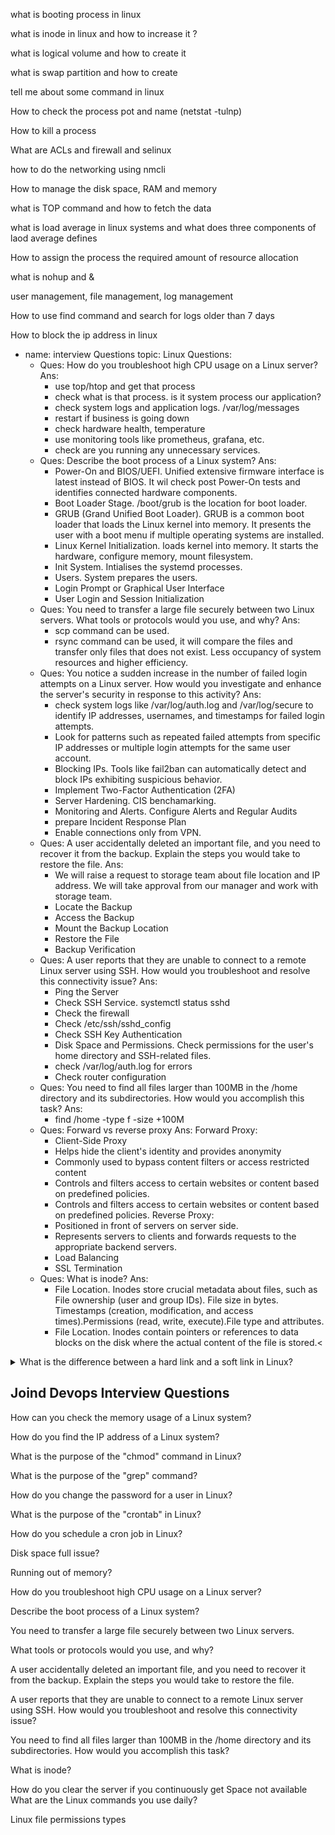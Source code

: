 what is booting process in linux

what is inode in linux and how to increase it ?

what is logical volume and how to create it

what is swap partition and how to create

tell me about some command in linux

How to check the process pot and name (netstat -tulnp)

How to kill a process

What are ACLs and firewall and selinux

how to do the networking using nmcli

How to manage the disk space, RAM and memory

what is TOP command and how to fetch the data

what is load average in linux systems and what does three components of laod average defines

How to assign the process the required amount of resource allocation

what is nohup and &

user management, file management, log management

How to use find command and search for logs older than 7 days

How to block the ip address in linux

- name:  interview Questions
  topic: Linux
  Questions:
    - Ques: How do you troubleshoot high CPU usage on a Linux server?
      Ans:
      - use top/htop and get that process
      - check what is that process. is it system process our application?
      - check system logs and application logs. /var/log/messages
      - restart if business is going down
      - check hardware health, temperature
      - use monitoring tools like prometheus, grafana, etc.
      - check are you running any unnecessary services.
    - Ques: Describe the boot process of a Linux system?
      Ans:
      - Power-On and BIOS/UEFI. Unified extensive firmware interface is latest instead of BIOS. It wil check post Power-On tests and identifies connected hardware components.
      - Boot Loader Stage. /boot/grub is the location for boot loader.
      - GRUB (Grand Unified Boot Loader). GRUB is a common boot loader that loads the Linux kernel into memory. It presents the user with a boot menu if multiple operating systems are installed.
      - Linux Kernel Initialization. loads kernel into memory. It starts the hardware, configure memory, mount filesystem.
      - Init System. Intialises the systemd processes.
      - Users. System prepares the users.
      - Login Prompt or Graphical User Interface
      - User Login and Session Initialization
    - Ques: You need to transfer a large file securely between two Linux servers. What  tools or protocols would you use, and why?
      Ans:
      - scp command can be used.
      - rsync command can be used, it will compare the files and transfer only files that does not exist. Less occupancy of system resources and higher efficiency.
    - Ques: You notice a sudden increase in the number of failed login attempts on a Linux server. How would you investigate and enhance the server's security in response to this activity?
      Ans:
      - check system logs like /var/log/auth.log and /var/log/secure to identify IP addresses, usernames, and timestamps for failed login attempts.
      - Look for patterns such as repeated failed attempts from specific IP addresses or multiple login attempts for the same user account.
      - Blocking IPs. Tools like fail2ban can automatically detect and block IPs exhibiting suspicious behavior.
      - Implement Two-Factor Authentication (2FA)
      - Server Hardening. CIS benchamarking.
      - Monitoring and Alerts. Configure Alerts and Regular Audits
      - prepare Incident Response Plan
      - Enable connections only from VPN.
    - Ques: A user accidentally deleted an important file, and you need to recover it from the backup. Explain the steps you would take to restore the file.
      Ans:
      - We will raise a request to storage team about file location and IP address. We will take approval from our manager and work with storage team.
      - Locate the Backup
      - Access the Backup
      - Mount the Backup Location
      - Restore the File
      - Backup Verification
    - Ques: A user reports that they are unable to connect to a remote Linux server using SSH. How would you troubleshoot and resolve this connectivity issue?
      Ans:
      - Ping the Server
      - Check SSH Service. systemctl status sshd
      - Check the firewall
      - Check /etc/ssh/sshd_config
      - Check SSH Key Authentication
      - Disk Space and Permissions. Check permissions for the user's home directory and SSH-related files.
      - check /var/log/auth.log for errors
      - Check router configuration
    - Ques: You need to find all files larger than 100MB in the /home directory and its subdirectories. How would you accomplish this task?
      Ans:
      - find /home -type f -size +100M
    - Ques: Forward vs reverse proxy
      Ans:
       Forward Proxy:
       - Client-Side Proxy
       - Helps hide the client's identity and provides anonymity
       - Commonly used to bypass content filters or access restricted content
       - Controls and filters access to certain websites or content based on predefined policies.
       - Controls and filters access to certain websites or content based on predefined policies.
       Reverse Proxy:
       - Positioned in front of servers on server side.
       - Represents servers to clients and forwards requests to the appropriate backend servers.
       - Load Balancing
       - SSL Termination
    - Ques: What is inode?
      Ans:
      - File Location. Inodes store crucial metadata about files, such as File ownership (user and group IDs). File size in bytes. Timestamps (creation, modification, and access times).Permissions (read, write, execute).File type and attributes.
      - File Location. Inodes contain pointers or references to data blocks on the disk where the actual content of the file is stored.<
<details><summary>What is the difference between a hard link and a soft link in Linux?</summary>
      Ans:
        Softlink:
        - They act as shortcuts or aliases to the original file or directory.
        - They are separate files that contain the path to the target file or directory. inode of Softlink is different to original file.
        - Can point to directories.
        - If the original file is deleted, the symbolic link becomes a dangling link or "broken" link.
        Hardlink:
        - Cannot link to directories
        - If the original file is deleted, the hard link remains, as it points directly to the inode's data.
        - Hardlink inode is same as original file inode.
        - Used to keep the backup of the file.
        </details>
  
## Joind Devops Interview Questions

How can you check the memory usage of a Linux system?

How do you find the IP address of a Linux system?

What is the purpose of the "chmod" command in Linux?

What is the purpose of the "grep" command?

How do you change the password for a user in Linux?

What is the purpose of the "crontab" in Linux?

How do you schedule a cron job in Linux?

Disk space full issue?

Running out of memory?

How do you troubleshoot high CPU usage on a Linux server?

Describe the boot process of a Linux system?

You need to transfer a large file securely between two Linux servers. 

What tools or protocols would you use, and why?

A user accidentally deleted an important file, and you need to recover it from the backup. Explain the steps you would take to restore the file.

A user reports that they are unable to connect to a remote Linux server using SSH. How would you troubleshoot and resolve this connectivity issue?

You need to find all files larger than 100MB in the /home directory and its subdirectories. How would you accomplish this task?

What is inode?

How do you clear the server if you continuously get Space not available
What are the Linux commands you use daily?

Linux file permissions types
      
    

